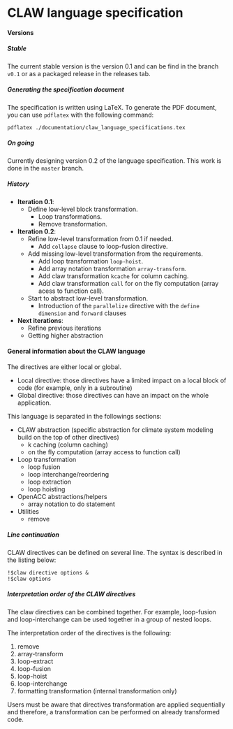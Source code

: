 # CLAW language specification

#### Versions
##### Stable
The current stable version is the version 0.1 and can be find in the branch
`v0.1` or as a packaged release in the releases tab.

##### Generating the specification document
The specification is written using LaTeX. To generate the PDF document, you
can use `pdflatex` with the following command:

```
pdflatex ./documentation/claw_language_specifications.tex
```

##### On going
Currently designing version 0.2 of the language specification. This work is done
in the `master` branch.

##### History
* **Iteration 0.1**:
  * Define low-level block transformation.
    * Loop transformations.
    * Remove transformation.
* **Iteration 0.2**:
  * Refine low-level transformation from 0.1 if needed.
    * Add `collapse` clause to loop-fusion directive.
  * Add missing low-level transformation from the requirements.  
    * Add loop transformation `loop-hoist`.
    * Add array notation transformation `array-transform`.
    * Add claw transformation `kcache` for column caching.
    * Add claw transformation `call` for on the fly computation (array acess to
      function call).
  * Start to abstract low-level transformation.
    * Introduction of the `parallelize` directive with the `define dimension`
      and `forward` clauses
* **Next iterations**:
  * Refine previous iterations
  * Getting higher abstraction

#### General information about the CLAW language
The directives are either local or global.

* Local directive: those directives have a limited impact on a local block of
code (for example, only in a subroutine)
* Global directive: those directives can have an impact on the whole
application.


This language is separated in the followings sections:
* CLAW abstraction
  (specific abstraction for climate system modeling build on the top of other
  directives)
  * k caching (column caching)
  * on the fly computation (array access to function call)
* Loop transformation
  * loop fusion
  * loop interchange/reordering
  * loop extraction
  * loop hoisting
* OpenACC abstractions/helpers
  * array notation to do statement  
* Utilities
  * remove

##### Line continuation
CLAW directives can be defined on several line. The syntax is described in the
listing below:

```Fortran
!$claw directive options &
!$claw options
```


##### Interpretation order of the CLAW directives
The claw directives can be combined together. For example, loop-fusion and
loop-interchange can be used together in a group of nested loops.

The interpretation order of the directives is the following:

1. remove
2. array-transform
3. loop-extract
4. loop-fusion
5. loop-hoist
6. loop-interchange
7. formatting transformation (internal transformation only)

Users must be aware that directives transformation are applied sequentially and
therefore, a transformation can be performed on already transformed code.
